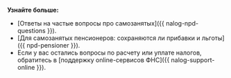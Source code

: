 
**Узнайте больше:**
- [Ответы на частые вопросы про самозанятых]({{ nalog-npd-questions }}).
- [Для самозанятых пенсионеров: сохраняются ли прибавки и льготы]({{ npd-pensioner }}).
- Если у вас остались вопросы по расчету или уплате налогов, обратитесь в [поддержку online-сервисов ФНС]({{ nalog-support-online }}).
